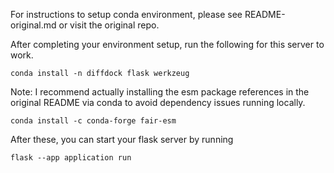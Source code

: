 For instructions to setup conda environment, please see README-original.md or visit the original repo.

After completing your environment setup, run the following for this server to work.

    conda install -n diffdock flask werkzeug

Note: I recommend actually installing the esm package references in the original README via conda to avoid dependency issues running locally.

    conda install -c conda-forge fair-esm

After these, you can start your flask server by running
```
flask --app application run
```